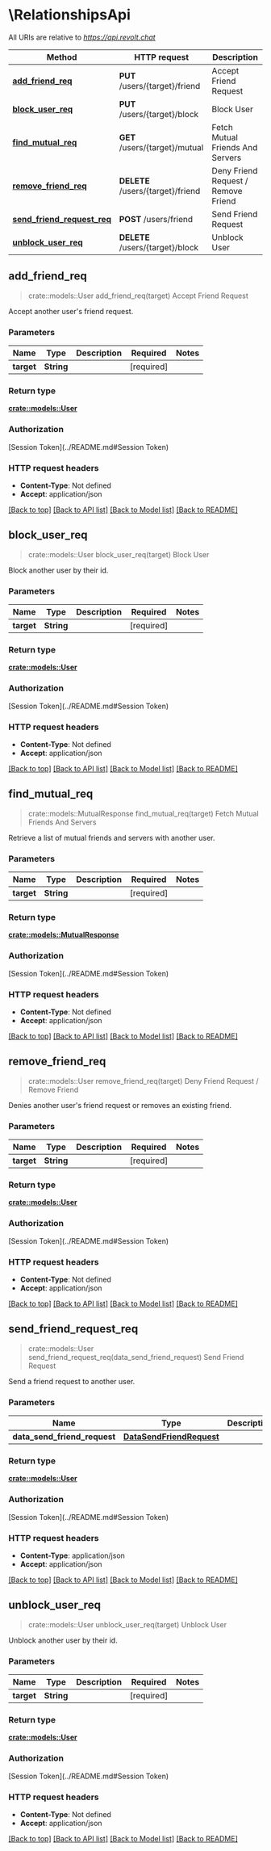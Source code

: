 # \RelationshipsApi

All URIs are relative to *https://api.revolt.chat*

Method | HTTP request | Description
------------- | ------------- | -------------
[**add_friend_req**](RelationshipsApi.md#add_friend_req) | **PUT** /users/{target}/friend | Accept Friend Request
[**block_user_req**](RelationshipsApi.md#block_user_req) | **PUT** /users/{target}/block | Block User
[**find_mutual_req**](RelationshipsApi.md#find_mutual_req) | **GET** /users/{target}/mutual | Fetch Mutual Friends And Servers
[**remove_friend_req**](RelationshipsApi.md#remove_friend_req) | **DELETE** /users/{target}/friend | Deny Friend Request / Remove Friend
[**send_friend_request_req**](RelationshipsApi.md#send_friend_request_req) | **POST** /users/friend | Send Friend Request
[**unblock_user_req**](RelationshipsApi.md#unblock_user_req) | **DELETE** /users/{target}/block | Unblock User



## add_friend_req

> crate::models::User add_friend_req(target)
Accept Friend Request

Accept another user's friend request.

### Parameters


Name | Type | Description  | Required | Notes
------------- | ------------- | ------------- | ------------- | -------------
**target** | **String** |  | [required] |

### Return type

[**crate::models::User**](User.md)

### Authorization

[Session Token](../README.md#Session Token)

### HTTP request headers

- **Content-Type**: Not defined
- **Accept**: application/json

[[Back to top]](#) [[Back to API list]](../README.md#documentation-for-api-endpoints) [[Back to Model list]](../README.md#documentation-for-models) [[Back to README]](../README.md)


## block_user_req

> crate::models::User block_user_req(target)
Block User

Block another user by their id.

### Parameters


Name | Type | Description  | Required | Notes
------------- | ------------- | ------------- | ------------- | -------------
**target** | **String** |  | [required] |

### Return type

[**crate::models::User**](User.md)

### Authorization

[Session Token](../README.md#Session Token)

### HTTP request headers

- **Content-Type**: Not defined
- **Accept**: application/json

[[Back to top]](#) [[Back to API list]](../README.md#documentation-for-api-endpoints) [[Back to Model list]](../README.md#documentation-for-models) [[Back to README]](../README.md)


## find_mutual_req

> crate::models::MutualResponse find_mutual_req(target)
Fetch Mutual Friends And Servers

Retrieve a list of mutual friends and servers with another user.

### Parameters


Name | Type | Description  | Required | Notes
------------- | ------------- | ------------- | ------------- | -------------
**target** | **String** |  | [required] |

### Return type

[**crate::models::MutualResponse**](MutualResponse.md)

### Authorization

[Session Token](../README.md#Session Token)

### HTTP request headers

- **Content-Type**: Not defined
- **Accept**: application/json

[[Back to top]](#) [[Back to API list]](../README.md#documentation-for-api-endpoints) [[Back to Model list]](../README.md#documentation-for-models) [[Back to README]](../README.md)


## remove_friend_req

> crate::models::User remove_friend_req(target)
Deny Friend Request / Remove Friend

Denies another user's friend request or removes an existing friend.

### Parameters


Name | Type | Description  | Required | Notes
------------- | ------------- | ------------- | ------------- | -------------
**target** | **String** |  | [required] |

### Return type

[**crate::models::User**](User.md)

### Authorization

[Session Token](../README.md#Session Token)

### HTTP request headers

- **Content-Type**: Not defined
- **Accept**: application/json

[[Back to top]](#) [[Back to API list]](../README.md#documentation-for-api-endpoints) [[Back to Model list]](../README.md#documentation-for-models) [[Back to README]](../README.md)


## send_friend_request_req

> crate::models::User send_friend_request_req(data_send_friend_request)
Send Friend Request

Send a friend request to another user.

### Parameters


Name | Type | Description  | Required | Notes
------------- | ------------- | ------------- | ------------- | -------------
**data_send_friend_request** | [**DataSendFriendRequest**](DataSendFriendRequest.md) |  | [required] |

### Return type

[**crate::models::User**](User.md)

### Authorization

[Session Token](../README.md#Session Token)

### HTTP request headers

- **Content-Type**: application/json
- **Accept**: application/json

[[Back to top]](#) [[Back to API list]](../README.md#documentation-for-api-endpoints) [[Back to Model list]](../README.md#documentation-for-models) [[Back to README]](../README.md)


## unblock_user_req

> crate::models::User unblock_user_req(target)
Unblock User

Unblock another user by their id.

### Parameters


Name | Type | Description  | Required | Notes
------------- | ------------- | ------------- | ------------- | -------------
**target** | **String** |  | [required] |

### Return type

[**crate::models::User**](User.md)

### Authorization

[Session Token](../README.md#Session Token)

### HTTP request headers

- **Content-Type**: Not defined
- **Accept**: application/json

[[Back to top]](#) [[Back to API list]](../README.md#documentation-for-api-endpoints) [[Back to Model list]](../README.md#documentation-for-models) [[Back to README]](../README.md)


